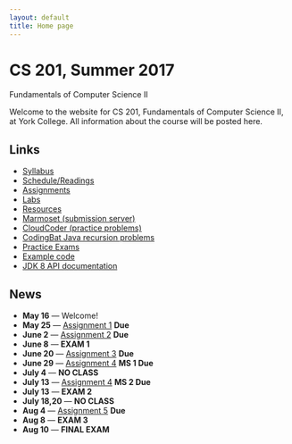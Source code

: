 ```yaml
---
layout: default
title: Home page
---
```


# CS 201, Summer 2017

<div id="subtitle">Fundamentals of Computer Science II</div>

Welcome to the website for CS 201, Fundamentals of Computer Science II, at York College.  All information about the course will be posted here.

## Links

* [Syllabus](syllabus.html)
* [Schedule/Readings](schedule.html)
* [Assignments](assign/index.html)
* [Labs](labs/index.html)
* [Resources](resources/index.html)
* [Marmoset (submission server)](https://cs.ycp.edu/marmoset)
* [CloudCoder (practice problems)](https://cs.ycp.edu/cloudcoder)
* [CodingBat Java recursion problems](http://codingbat.com/java/Recursion-1)
* [Practice Exams](practice/index.html)
* [Example code](examples/index.html)
* [JDK 8 API documentation](https://docs.oracle.com/javase/8/docs/api/)

## News

* **May 16** &mdash; Welcome!
* **May 25** &mdash; [Assignment 1](assign/assign01.html) **Due**
* **June 2** &mdash; [Assignment 2](assign/assign02.html) **Due**
* **June 8** &mdash; **EXAM 1**
* **June 20** &mdash; [Assignment 3](assign/assign03.html) **Due**
* **June 29** &mdash; [Assignment 4](assign/assign04.html) **MS 1 Due**
* **July 4** &mdash; **NO CLASS**
* **July 13** &mdash; [Assignment 4](assign/assign04.html) **MS 2 Due**
* **July 13** &mdash; **EXAM 2**
* **July 18,20** &mdash; **NO CLASS**
* **Aug 4** &mdash; [Assignment 5](assign/assign05.html) **Due**
* **Aug 8** &mdash; **EXAM 3**
* **Aug 10** &mdash; **FINAL EXAM**

<!--
* **Aug 4** &mdash; The due date for [Assignment 6](assign/assign06.html) has been extended to Monday, August 8th by 11:59 PM.
* **Aug 2** &mdash; The description of [Assignment 6](assign/assign06.html) has been updated to include a few additional hints.
* **Jun 23** &mdash; As I mentioned in class, office hours tomorrow (Friday, June 24th) are canceled.
* **Jun 16** &mdash; The due dates for milestones 1 and 2 of [Assignment 4](assign/assign04.html) are extended to Tuesday, June 21st and Tuesday, July 12th, respectively.
* **Jun 9** &mdash; The due dates for milestones 1 and 2 of [Assignment 4](assign/assign04.html) are extended to Thursday, June 16th and Thursday, June 30th, respectively.
* **Jun 7** &mdash; Office hours on Friday, June 10th are canceled.  I will be traveling over the weekend, but you can reach me by email.
* **Jun 2** &mdash; Office hours tomorrow (Friday, June 3rd) are rescheduled to Monday, June 6th from 11-1.  Also, the due date for [Assignment 3](assign/assign03.html) is extended until Wednesday, June 8th.
* **May 30** &mdash; Some hints have been added to the description of [Assignment 3](assign/assign03.html).
* **May 23** &mdash; Scheduled office hours (in KEC 113) are Tuesdays 1&ndash;3 and Fridays 11&ndash;1.  Please feel free to contact me if you would like to meet with me outside these times.
* **May 17** &mdash; Welcome!
-->